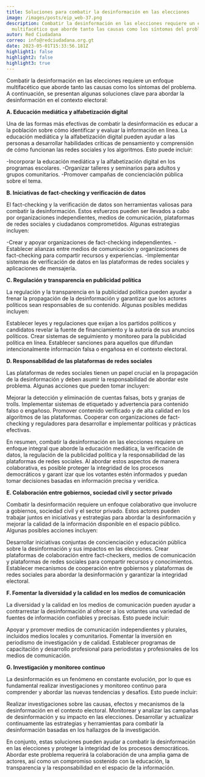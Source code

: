 ```yaml
---
title: Soluciones para combatir la desinformación en las elecciones
image: /images/posts/eip_web-37.png
description: Combatir la desinformación en las elecciones requiere un enfoque
  multifacético que aborde tanto las causas como los síntomas del problema.
autor: Red Ciudadana
correo: info@redciudadana.org.gt
date: 2023-05-01T15:33:56.181Z
highlight1: false
highlight2: false
highlight3: true
---
```

Combatir la desinformación en las elecciones requiere un enfoque multifacético que aborde tanto las causas como los síntomas del problema. A continuación, se presentan algunas soluciones clave para abordar la desinformación en el contexto electoral:

**A. Educación mediática y alfabetización digital**

Una de las formas más efectivas de combatir la desinformación es educar a la población sobre cómo identificar y evaluar la información en línea. La educación mediática y la alfabetización digital pueden ayudar a las personas a desarrollar habilidades críticas de pensamiento y comprensión de cómo funcionan las redes sociales y los algoritmos. Esto puede incluir:

\-Incorporar la educación mediática y la alfabetización digital en los programas escolares.
-Organizar talleres y seminarios para adultos y grupos comunitarios.
-Promover campañas de concienciación pública sobre el tema.


**B. Iniciativas de fact-checking y verificación de datos**

El fact-checking y la verificación de datos son herramientas valiosas para combatir la desinformación. Estos esfuerzos pueden ser llevados a cabo por organizaciones independientes, medios de comunicación, plataformas de redes sociales y ciudadanos comprometidos. Algunas estrategias incluyen:

\-Crear y apoyar organizaciones de fact-checking independientes.
-Establecer alianzas entre medios de comunicación y organizaciones de fact-checking para compartir recursos y experiencias.
-Implementar sistemas de verificación de datos en las plataformas de redes sociales y aplicaciones de mensajería.


**C. Regulación y transparencia en publicidad política**

La regulación y la transparencia en la publicidad política pueden ayudar a frenar la propagación de la desinformación y garantizar que los actores políticos sean responsables de su contenido. Algunas posibles medidas incluyen:

Establecer leyes y regulaciones que exijan a los partidos políticos y candidatos revelar la fuente de financiamiento y la autoría de sus anuncios políticos.
Crear sistemas de seguimiento y monitoreo para la publicidad política en línea.
Establecer sanciones para aquellos que difundan intencionalmente información falsa o engañosa en el contexto electoral.


**D. Responsabilidad de las plataformas de redes sociales**

Las plataformas de redes sociales tienen un papel crucial en la propagación de la desinformación y deben asumir la responsabilidad de abordar este problema. Algunas acciones que pueden tomar incluyen:

Mejorar la detección y eliminación de cuentas falsas, bots y granjas de trolls.
Implementar sistemas de etiquetado y advertencia para contenido falso o engañoso.
Promover contenido verificado y de alta calidad en los algoritmos de las plataformas.
Cooperar con organizaciones de fact-checking y reguladores para desarrollar e implementar políticas y prácticas efectivas.


En resumen, combatir la desinformación en las elecciones requiere un enfoque integral que aborde la educación mediática, la verificación de datos, la regulación de la publicidad política y la responsabilidad de las plataformas de redes sociales. Al abordar estos aspectos de manera colaborativa, es posible proteger la integridad de los procesos democráticos y garant izar que los votantes estén informados y puedan tomar decisiones basadas en información precisa y verídica.

**E. Colaboración entre gobiernos, sociedad civil y sector privado**

Combatir la desinformación requiere un enfoque colaborativo que involucre a gobiernos, sociedad civil y el sector privado. Estos actores pueden trabajar juntos en iniciativas y estrategias para abordar la desinformación y mejorar la calidad de la información disponible en el espacio público. Algunas posibles acciones incluyen:

Desarrollar iniciativas conjuntas de concienciación y educación pública sobre la desinformación y sus impactos en las elecciones.
Crear plataformas de colaboración entre fact-checkers, medios de comunicación y plataformas de redes sociales para compartir recursos y conocimientos.
Establecer mecanismos de cooperación entre gobiernos y plataformas de redes sociales para abordar la desinformación y garantizar la integridad electoral.


**F. Fomentar la diversidad y la calidad en los medios de comunicación**

La diversidad y la calidad en los medios de comunicación pueden ayudar a contrarrestar la desinformación al ofrecer a los votantes una variedad de fuentes de información confiables y precisas. Esto puede incluir:

Apoyar y promover medios de comunicación independientes y plurales, incluidos medios locales y comunitarios.
Fomentar la inversión en periodismo de investigación y de calidad.
Establecer programas de capacitación y desarrollo profesional para periodistas y profesionales de los medios de comunicación.


**G. Investigación y monitoreo continuo**

La desinformación es un fenómeno en constante evolución, por lo que es fundamental realizar investigaciones y monitoreo continuo para comprender y abordar las nuevas tendencias y desafíos. Esto puede incluir:

Realizar investigaciones sobre las causas, efectos y mecanismos de la desinformación en el contexto electoral.
Monitorear y analizar las campañas de desinformación y su impacto en las elecciones.
Desarrollar y actualizar continuamente las estrategias y herramientas para combatir la desinformación basadas en los hallazgos de la investigación.


En conjunto, estas soluciones pueden ayudar a combatir la desinformación en las elecciones y proteger la integridad de los procesos democráticos. Abordar este problema requerirá la colaboración de una amplia gama de actores, así como un compromiso sostenido con la educación, la transparencia y la responsabilidad en el espacio de la información.